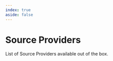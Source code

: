 ```yaml
---
index: true
aside: false
---
```


<script setup>
import { ref } from 'vue'
import {data} from './index.data.js'

const providers = data.map(d => ({
  ...d,
  details: d.description || '',
})).filter(d => !d.child)

</script>

# Source Providers

List of Source Providers available out of the box.

<TmIndex
  :items="providers"
/>

